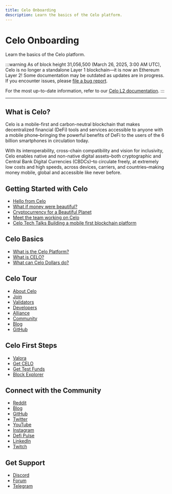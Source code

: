 ```yaml
---
title: Celo Onboarding
description: Learn the basics of the Celo platform.
---
```


# Celo Onboarding

Learn the basics of the Celo platform.

:::warning
As of block height 31,056,500 (March 26, 2025, 3:00 AM UTC), Celo is no longer a standalone Layer 1 blockchain—it is now an Ethereum Layer 2!
Some documentation may be outdated as updates are in progress. If you encounter issues, please [file a bug report](https://github.com/celo-org/docs/issues/new/choose).

For the most up-to-date information, refer to our [Celo L2 documentation](https://docs.celo.org/cel2).
:::

---

## What is Celo?

Celo is a mobile-first and carbon-neutral blockchain that makes decentralized financial (DeFi) tools and services accessible to anyone with a mobile phone–bringing the powerful benefits of DeFi to the users of the 6 billion smartphones in circulation today.

With its interoperability, cross-chain compatibility and vision for inclusivity, Celo enables native and non-native digital assets–both cryptographic and Central Bank Digital Currencies (CBDCs)–to circulate freely, at extremely low costs and high speeds, across devices, carriers, and countries–making money mobile, global and accessible like never before.

## Getting Started with Celo

- [Hello from Celo](https://medium.com/celoorg/hello-from-celo-34bf195cb99?source=false---------0)
- [What if money were beautiful?](https://www.youtube.com/watch?v=kKggE5OvyhE&list=PLsQbsop73cfHAblkFzkgDJ2amxaWoNstC)
- [Cryptocurrency for a Beautiful Planet](https://medium.com/celoorg/cryptocurrency-for-a-beautiful-planet-e47299dfb1c3)
- [Meet the team working on Celo](https://www.youtube.com/watch?v=F5SnS1v9fNo&list=PLsQbsop73cfHAblkFzkgDJ2amxaWoNstC&index=2)
- [Celo Tech Talks Building a mobile first blockchain platform](https://www.youtube.com/watch?v=bp2loYXPhbM&list=PLsQbsop73cfGmUdABArPaXagPB2EpBkNc)

## Celo Basics

- [What is the Celo Platform?](https://www.youtube.com/watch?v=ofQD_hhq09g&list=PLsQbsop73cfGRlLENseWOt7CPzocUXSRq)
- [What is CELO?](https://www.youtube.com/watch?v=mkpTmbkRv4A&list=PLsQbsop73cfGRlLENseWOt7CPzocUXSRq&index=2)
- [What can Celo Dollars do?](https://www.youtube.com/watch?v=n1k1JcjTnp8&list=PLsQbsop73cfGRlLENseWOt7CPzocUXSRq&index=3)

## Celo Tour

- [About Celo](https://celo.org/)
- [Join](https://celo.org/careers)
- [Validators](https://celo.org/validators)
- [Developers](https://celo.org/developers)
- [Alliance](https://celo.org/ecosystem)
- [Community](https://celo.org/community)
- [Blog](https://medium.com/celoorg)
- [GitHub](https://github.com/celo-org)

## Celo First Steps

- [Valora](https://valoraapp.com/)
- [Get CELO](https://celohub.org/purchase)
- [Get Test Funds](https://faucet.celo.org)
- [Block Explorer](https://explorer.celo.org/)

## Connect with the Community

- [Reddit](https://www.reddit.com/r/celo/)
- [Blog](https://medium.com/celoorg)
- [GitHub](https://github.com/celo-org)
- [Twitter](https://x.com/CeloOrg)
- [YouTube](https://www.youtube.com/channel/UCCZgos_YAJSXm5QX5D5Wkcw)
- [Instagram](https://www.instagram.com/celoorg/)
- [Defi Pulse](https://defipulse.com/)
- [LinkedIn](https://www.linkedin.com/company/celo-foundation)
- [Twitch](https://www.twitch.tv/celoorg)

## Get Support

- [Discord](https://chat.celo.org/)
- [Forum](https://forum.celo.org/)
- [Telegram](https://t.me/celoplatform)
